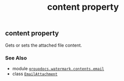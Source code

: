﻿---
title: content property
second_title: GroupDocs.Watermark for Python via .NET API References
description: 
type: docs
url: /python-net/groupdocs.watermark.contents.email/emailattachment/content/
is_root: false
weight: 50
---

## content property


Gets or sets the attached file content.

### See Also
* module [`groupdocs.watermark.contents.email`](../../)
* class [`EmailAttachment`](/watermark/python-net/groupdocs.watermark.contents.email/emailattachment)
